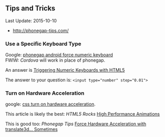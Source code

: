 ## Tips and Tricks ##
Last Update: 2015-10-10

* http://phonegap-tips.com/

### Use a Specific Keyboard Type ###

Google: [phonegap android force numeric keyboard](https://www.google.com/search?q=phonegap+android+force+numeric+keyboard)<br>
FWIW: *Cordova* will work in place of phonegap.

An answer is [Triggering Numeric Keyboards with HTML5](http://blog.pamelafox.org/2012/05/triggering-numeric-keyboards-with-html5.html)

The answer to your question is: `<input type="number" step="0.01">`


### Turn on Hardware Acceleration ###
google: [css turn on hardware acceleration](https://www.google.com/search?q=css+turn+on+hardware+acceleration).

This article is likely the best: *HTML5 Rocks* [High Performance Animations](http://www.html5rocks.com/en/tutorials/speed/high-performance-animations/)

This is good too: *Phonegap Tips* [Force Hardware Acceleration with translate3d... Sometimes](http://phonegap-tips.com/articles/force-hardware-acceleration-with-translate3d-sometimes.html)
